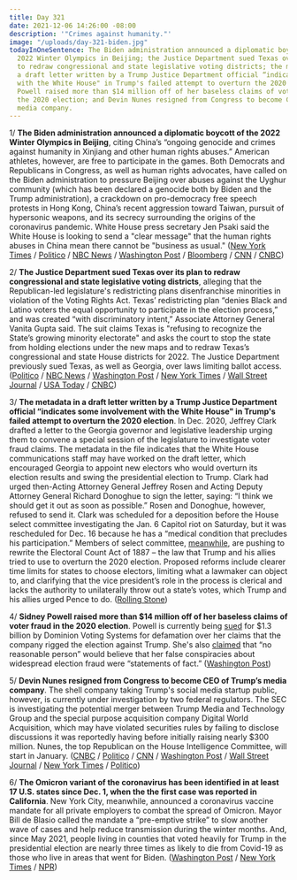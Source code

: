 ```yaml
---
title: Day 321
date: 2021-12-06 14:26:00 -08:00
description: '"Crimes against humanity."'
image: "/uploads/day-321-biden.jpg"
todayInOneSentence: The Biden administration announced a diplomatic boycott of the
  2022 Winter Olympics in Beijing; the Justice Department sued Texas over its plan
  to redraw congressional and state legislative voting districts; the metadata in
  a draft letter written by a Trump Justice Department official “indicates some involvement
  with the White House" in Trump's failed attempt to overturn the 2020 election; Sidney
  Powell raised more than $14 million off of her baseless claims of voter fraud in
  the 2020 election; and Devin Nunes resigned from Congress to become CEO of Trump’s
  media company.
---
```


1/ **The Biden administration announced a diplomatic boycott of the 2022 Winter Olympics in Beijing**, citing China’s “ongoing genocide and crimes against humanity in Xinjiang and other human rights abuses.” American athletes, however, are free to participate in the games. Both Democrats and Republicans in Congress, as well as human rights advocates, have called on the Biden administration to pressure Beijing over abuses against the Uyghur community (which has been declared a genocide both by Biden and the Trump administration), a crackdown on pro-democracy free speech protests in Hong Kong, China’s recent aggression toward Taiwan, pursuit of hypersonic weapons, and its secrecy surrounding the origins of the coronavirus pandemic. White House press secretary Jen Psaki said the White House is looking to send a "clear message" that the human rights abuses in China mean there cannot be "business as usual." ([New York Times](https://www.nytimes.com/2021/12/06/us/politics/olympics-beijing-boycott.html) / [Politico](https://www.politico.com/news/2021/12/06/white-house-boycott-beijing-olympics-523817) / [NBC News](https://www.nbcnews.com/politics/white-house/white-house-announces-diplomatic-boycott-beijing-winter-olympics-over-human-n1285419) / [Washington Post](https://www.washingtonpost.com/national-security/us-beijing-winter-olympics-diplomatic-boycott/2021/12/06/1d2e9920-56b1-11ec-9a18-a506cf3aa31d_story.html) / [Bloomberg](https://www.bloomberg.com/news/articles/2021-12-06/biden-administration-to-boycott-winter-olympics-in-beijing?sref=MIBMEEoj) / [CNN](https://www.cnn.com/2021/12/06/politics/us-diplomatic-boycott-winter-olympics/index.html) / [CNBC](https://www.cnbc.com/2021/12/06/us-diplomats-will-boycott-beijing-winter-olympics-over-human-rights-abuses-.html))

2/ **The Justice Department sued Texas over its plan to redraw congressional and state legislative voting districts**, alleging that the Republican-led legislature's redistricting plans disenfranchise minorities in violation of the Voting Rights Act. Texas’ redistricting plan “denies Black and Latino voters the equal opportunity to participate in the election process,” and was created “with discriminatory intent,” Associate Attorney General Vanita Gupta said. The suit claims Texas is "refusing to recognize the State’s growing minority electorate" and asks the court to stop the state from holding elections under the new maps and to redraw Texas’s congressional and state House districts for 2022. The Justice Department previously sued Texas, as well as Georgia, over laws limiting ballot access. ([Politico](https://www.politico.com/news/2021/12/06/doj-sues-to-block-texas-congressional-map-523819) / [NBC News](https://www.nbcnews.com/politics/elections/justice-department-sues-texas-over-gop-drawn-voting-maps-n1285460) / [Washington Post](https://www.washingtonpost.com/national-security/texas-maps-garland-latinos-justice/2021/12/06/4011ce78-56aa-11ec-9a18-a506cf3aa31d_story.html) / [New York Times](https://www.nytimes.com/2021/12/06/us/politics/justice-department-texas-voting.html) / [Wall Street Journal](https://www.wsj.com/articles/justice-department-sues-texas-over-election-map-11638817696) / [USA Today](https://www.usatoday.com/story/news/politics/2021/12/06/doj-sues-texas-over-voting-rights-black-and-latino-voters/8888355002/) / [CNBC](https://www.cnbc.com/2021/12/06/justice-department-sues-texas-over-gop-drawn-voting-maps.html))

3/ **The metadata in a draft letter written by a Trump Justice Department official “indicates some involvement with the White House" in Trump's failed attempt to overturn the 2020 election**. In Dec. 2020, Jeffrey Clark drafted a letter to the Georgia governor and legislative leadership urging them to convene a special session of the legislature to investigate voter fraud claims. The metadata in the file indicates that the White House communications staff may have worked on the draft letter, which encouraged Georgia to appoint new electors who would overturn its election results and swing the presidential election to Trump. Clark had urged then-Acting Attorney General Jeffrey Rosen and Acting Deputy Attorney General Richard Donoghue to sign the letter, saying: “I think we should get it out as soon as possible.” Rosen and Donoghue, however, refused to send it. Clark was scheduled for a deposition before the House select committee investigating the Jan. 6 Capitol riot on Saturday, but it was rescheduled for Dec. 16 because he has a “medical condition that precludes his participation.” Members of select committee, [meanwhile](https://www.nytimes.com/2021/12/04/us/jan-6-electoral-count-act.html), are pushing to rewrite the Electoral Count Act of 1887 – the law that Trump and his allies tried to use to overturn the 2020 election. Proposed reforms include clearer time limits for states to choose electors, limiting what a lawmaker can object to, and clarifying that the vice president’s role in the process is clerical and lacks the authority to unilaterally throw out a state’s votes, which Trump and his allies urged Pence to do. ([Rolling Stone](https://www.rollingstone.com/politics/politics-news/jeffrey-clark-white-house-overturn-georgia-election-1267012/))

4/ **Sidney Powell raised more than $14 million off of her baseless claims of voter fraud in the 2020 election**. Powell is currently being [sued](https://whatthefuckjusthappenedtoday.com/2021/01/05/day-1447/#dominion-voting-systems-plans-to-sue) for $1.3 billion by Dominion Voting Systems for defamation over her claims that the company rigged the election against Trump. She's also [claimed](https://whatthefuckjusthappenedtoday.com/2021/03/23/day-63/#6-lawyers-for-pro-trump-attorney-sid) that “no reasonable person” would believe that her false conspiracies about widespread election fraud were “statements of fact.” ([Washington Post](https://www.washingtonpost.com/investigations/sidney-powell-defending-republic-donations/2021/12/06/61bdb004-53ef-11ec-8769-2f4ecdf7a2ad_story.html))

5/ **Devin Nunes resigned from Congress to become CEO of Trump’s media company**. The shell company taking Trump's social media startup public, however, is currently under investigation by two federal regulators. The SEC is investigating the potential merger between Trump Media and Technology Group and the special purpose acquisition company Digital World Acquisition, which may have violated securities rules by failing to disclose discussions it was reportedly having before initially raising nearly $300 million. Nunes, the top Republican on the House Intelligence Committee, will start in January. ([CNBC](https://www.cnbc.com/2021/12/06/gop-rep-devin-nunes-resigns-from-congress-to-become-ceo-of-trumps-media-company.html) / [Politico](https://www.politico.com/news/2021/12/06/trump-spac-sec-investigation-523795) / [CNN](https://www.cnn.com/2021/12/06/politics/devin-nunes-retiring/index.html) / [Washington Post](https://www.washingtonpost.com/business/2021/12/06/trump-space-sec-investigation/) / [Wall Street Journal](https://www.wsj.com/articles/trump-social-media-spac-deal-being-investigated-by-sec-11638807224) / [New York Times](https://www.nytimes.com/2021/12/06/business/trump-media-spac-investigation.html) / [Politico](https://www.politico.com/news/2021/12/06/devin-nunes-will-leave-congress-523826))

6/ **The Omicron variant of the coronavirus has been identified in at least 17 U.S. states since Dec. 1, when the the first case was reported in California**. New York City, meanwhile, announced a coronavirus vaccine mandate for all private employers to combat the spread of Omicron. Mayor Bill de Blasio called the mandate a “pre-emptive strike” to slow another wave of cases and help reduce transmission during the winter months. And, since May 2021, people living in counties that voted heavily for Trump in the presidential election are nearly three times as likely to die from Covid-19 as those who live in areas that went for Biden. ([Washington Post](https://www.washingtonpost.com/nation/2021/12/06/covid-omicron-variant-live-updates/#link-52ZYBC4KBRDGVLOK3XU3KDHUQ4) / [New York Times](https://www.nytimes.com/2021/12/06/nyregion/nyc-vaccine-mandate-deblasio.html) / [NPR](https://www.npr.org/sections/health-shots/2021/12/05/1059828993/data-vaccine-misinformation-trump-counties-covid-death-rate))